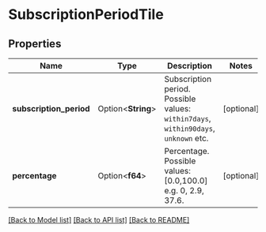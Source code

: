 # SubscriptionPeriodTile

## Properties

Name | Type | Description | Notes
------------ | ------------- | ------------- | -------------
**subscription_period** | Option<**String**> | Subscription period. Possible values: `within7days`, `within90days`, `unknown` etc. | [optional]
**percentage** | Option<**f64**> | Percentage. Possible values: [0.0,100.0] e.g. 0, 2.9, 37.6. | [optional]

[[Back to Model list]](../README.md#documentation-for-models) [[Back to API list]](../README.md#documentation-for-api-endpoints) [[Back to README]](../README.md)


